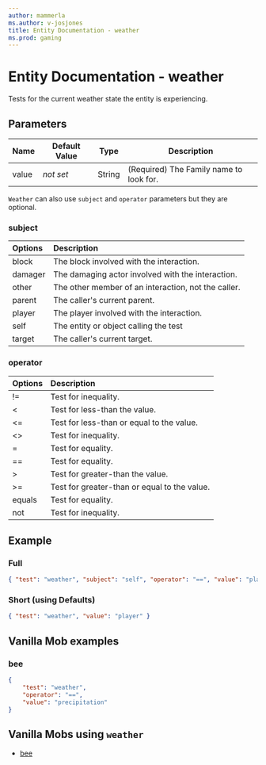 ```yaml
---
author: mammerla
ms.author: v-josjones
title: Entity Documentation - weather
ms.prod: gaming
---
```


# Entity Documentation - weather

Tests for the current weather state the entity is experiencing.

## Parameters

|Name |Default Value  |Type  |Description  |
|---------|---------|---------|---------|
|value |*not set* |String |(Required) The Family name to look for. |

`Weather` can also use `subject` and `operator` parameters but they are optional.

### subject

| Options| Description |
|:-----------|:-----------|
| block| The block involved with the interaction. |
| damager| The damaging actor involved with the interaction. |
| other| The other member of an interaction, not the caller. |
| parent| The caller's current parent. |
| player| The player involved with the interaction. |
| self| The entity or object calling the test |
| target| The caller's current target. |

### operator

| Options| Description |
|:-----------|:-----------|
| !=| Test for inequality. |
| <| Test for less-than the value. |
| <=| Test for less-than or equal to the value. |
| <>| Test for inequality. |
| =| Test for equality. |
| ==| Test for equality. |
| >| Test for greater-than the value. |
| >=| Test for greater-than or equal to the value. |
| equals| Test for equality. |
| not| Test for inequality. |

## Example

### Full

```json
{ "test": "weather", "subject": "self", "operator": "==", "value": "player" }
```

### Short (using Defaults)

```json
{ "test": "weather", "value": "player" }
```

## Vanilla Mob examples

### bee

```json
{
    "test": "weather",
    "operator": "==",
    "value": "precipitation"
}
```

## Vanilla Mobs using `weather`

- [bee](../../../../Source/VanillaBehaviorPack_Snippets/entities/bee.md)
